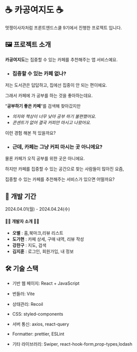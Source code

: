 # ☕ 카공여지도 ☕
멋쟁이사자처럼 프론트엔드스쿨 9기에서 진행한 프로젝트 입니다.

## 🖼 프로젝트 소개


**카공여지도**는 집중할 수 있는 카페를 추천해주는 앱 서비스예요. 

- ### 집중할 수 있는 카페 없나?

저는 도서관은 답답하고, 집에선 집중이 안 되는 편이에요.

그래서 카페에 가 공부를 하는 것을 좋아하는데요.

“**공부하기 좋은 카페**“를 검색해 찾아갔지만

- *의자와 책상이 너무 낮아 공부 하기 불편했어요.*
- *콘센트가 없어 결국 커피만 마시고 나왔어요.*

이런 경험 해본 적 있을까요?

- ### 근데, 카페는 그냥 커피 마시는 곳 아니에요?

물론 카페가 오직 공부를 위한 곳은 아니에요.

하지만 카페를 집중할 수 있는 공간으로 찾는 사람들이 많아진 요즘,

집중할 수 있는 카페를 추천해주는 서비스가 있으면 어떨까요?

## 📅 개발 기간
2024.04.01(월) - 2024.04.24(수)
#### 👩‍💻 개발자 소개 👨‍💻

- **오별** : 홈,북마크,리뷰 리스트
- **도가현** : 카페 상세, 구매 내역, 리뷰 작성
- **강찬구** : 지도, 검색
- **김지훈** : 로그인, 회원가입, 내 정보
## 🛠 기술 스택
- 기반 웹 페이지: React + JavaScript

- 번들러: Vite

- 상태관리: Recoil

- CSS: styled-components

- 서버 통신: axios, react-query

- Formatter: prettier, ESLint

- 기타 라이브러리: Swiper, react-hook-form,prop-types,lodash
